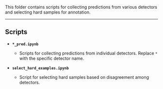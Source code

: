 This folder contains scripts for collecting predictions from various detectors and selecting hard samples for annotation.

---

## Scripts

- **`*_pred.ipynb`**  
  - Scripts for collecting predictions from individual detectors. Replace `*` with the specific detector name.  

- **`select_hard_examples.ipynb`**  
  - Script for selecting hard samples based on disagreement among detectors.
